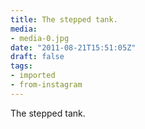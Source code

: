 ```yaml
---
title: The stepped tank.
media:
- media-0.jpg
date: "2011-08-21T15:51:05Z"
draft: false
tags:
- imported
- from-instagram
---
```

The stepped tank.
